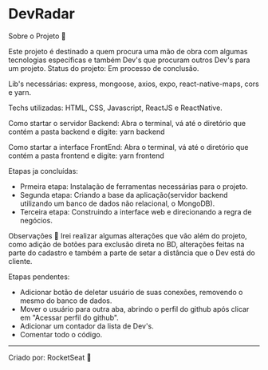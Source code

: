 # DevRadar 
 Sobre o Projeto 🧲

 Este projeto é destinado a quem procura uma mão de obra com algumas tecnologias específicas e também Dev's que procuram outros Dev's para um projeto.
 Status do projeto: Em processo de conclusão.
 
 Lib's necessárias: express, mongoose, axios, expo, react-native-maps, cors e yarn.
 
 Techs utilizadas: HTML, CSS, Javascript, ReactJS e ReactNative.
 
 Como startar o servidor Backend:
 Abra o terminal, vá até o diretório que contém a pasta backend e digite: yarn backend
 
 Como startar a interface FrontEnd:
 Abra o terminal, vá até o diretório que contém a pasta frontend e digite: yarn frontend
 
 Etapas ja concluídas:
 - Prmeira etapa: Instalação de ferramentas necessárias para o projeto.
 - Segunda etapa: Criando a base da aplicação(servidor backend utilizando um banco de dados não relacional, o MongoDB).
 - Terceira etapa: Construindo a interface web e direcionando a regra de negócios.
 
 
 Observações 📌
Irei realizar algumas alterações que vão além do projeto, como adição de botões para exclusão direta no BD, alterações feitas na parte do cadastro e também a parte de setar a distância que o Dev está do cliente.


 Etapas pendentes:
 - Adicionar botão de deletar usuário de suas conexões, removendo o mesmo do banco de dados.
 - Mover o usuário para outra aba, abrindo o perfil do github após clicar em "Acessar perfil do github".
 - Adicionar um contador da lista de Dev's. 
 - Comentar todo o código.
-------------------------------------------------------------------------------------------------------------------------------------------------------------------------------
Criado por:
RocketSeat 🚀
